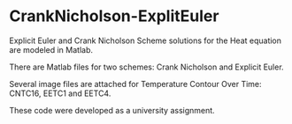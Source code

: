 # CrankNicholson-ExplitEuler
Explicit Euler and Crank Nicholson Scheme solutions for the Heat equation are modeled in Matlab.

There are Matlab files for two schemes: Crank Nicholson and Explicit Euler.

Several image files are attached for Temperature Contour Over Time: CNTC16, EETC1 and EETC4.


These code were developed as a university assignment.
